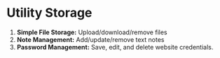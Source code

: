# Utility Storage


1. **Simple File Storage:** Upload/download/remove files
2. **Note Management:** Add/update/remove text notes
3. **Password Management:** Save, edit, and delete website credentials.  

